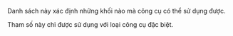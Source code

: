 Danh sách này xác định những khối nào mà công cụ có thể sử dụng được.

Tham số này chỉ được sử dụng với loại công cụ đặc biệt.